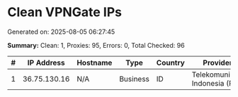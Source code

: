 # Clean VPNGate IPs
Generated on: 2025-08-05 06:27:45

**Summary:** Clean: 1, Proxies: 95, Errors: 0, Total Checked: 96

| # | IP Address | Hostname | Type | Country | Provider |
|---|------------|----------|------|---------|----------|
| 1 | 36.75.130.16 | N/A | Business | ID | Telekomunikasi Indonesia (PT) |
